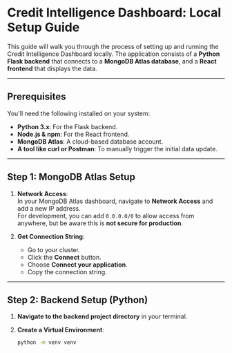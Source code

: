 # Credit Intelligence Dashboard: Local Setup Guide

This guide will walk you through the process of setting up and running the Credit Intelligence Dashboard locally. The application consists of a **Python Flask backend** that connects to a **MongoDB Atlas database**, and a **React frontend** that displays the data.

---

## Prerequisites

You'll need the following installed on your system:

- **Python 3.x**: For the Flask backend.  
- **Node.js & npm**: For the React frontend.  
- **MongoDB Atlas**: A cloud-based database account.  
- **A tool like curl or Postman**: To manually trigger the initial data update.  

---

## Step 1: MongoDB Atlas Setup

1. **Network Access**:  
   In your MongoDB Atlas dashboard, navigate to **Network Access** and add a new IP address.  
   For development, you can add `0.0.0.0/0` to allow access from anywhere, but be aware this is **not secure for production**.

2. **Get Connection String**:  
   - Go to your cluster.  
   - Click the **Connect** button.  
   - Choose **Connect your application**.  
   - Copy the connection string.

---

## Step 2: Backend Setup (Python)

1. **Navigate to the backend project directory** in your terminal.

2. **Create a Virtual Environment**:
   ```bash
   python -m venv venv
